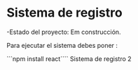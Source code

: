 <h1> Sistema de registro </h1>

-Estado del proyecto: Em construcción.

Para ejecutar el sistema debes poner :

```npm install react````
Sistema de registro 2
